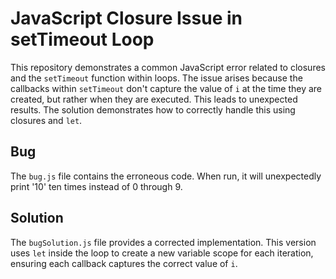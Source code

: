 # JavaScript Closure Issue in setTimeout Loop

This repository demonstrates a common JavaScript error related to closures and the `setTimeout` function within loops.  The issue arises because the callbacks within `setTimeout` don't capture the value of `i` at the time they are created, but rather when they are executed. This leads to unexpected results.  The solution demonstrates how to correctly handle this using closures and `let`.

## Bug
The `bug.js` file contains the erroneous code. When run, it will unexpectedly print '10' ten times instead of 0 through 9.

## Solution
The `bugSolution.js` file provides a corrected implementation.  This version uses `let` inside the loop to create a new variable scope for each iteration, ensuring each callback captures the correct value of `i`.